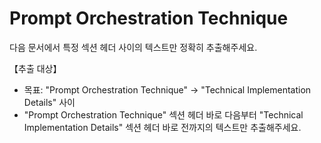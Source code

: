 # Prompt Orchestration Technique

다음 문서에서 특정 섹션 헤더 사이의 텍스트만 정확히 추출해주세요.

【추출 대상】
- 목표: "Prompt Orchestration Technique" → "Technical Implementation Details" 사이
- "Prompt Orchestration Technique" 섹션 헤더 바로 다음부터 "Technical Implementation Details" 섹션 헤더 바로 전까지의 텍스트만 추출해주세요.